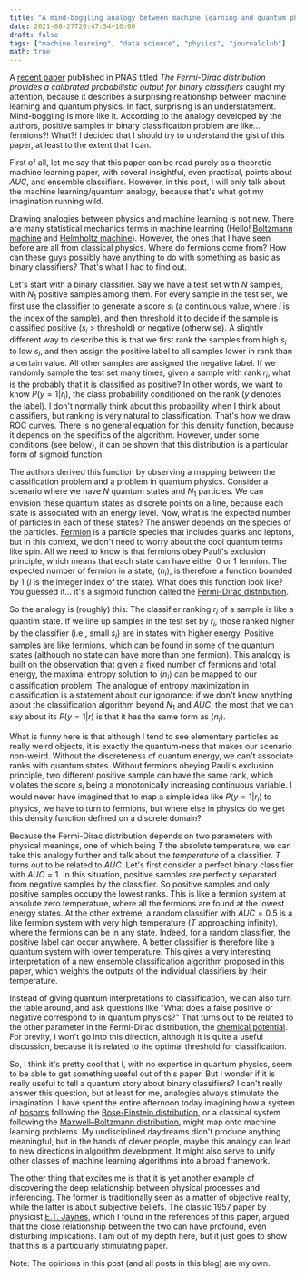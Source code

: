 ```yaml
---
title: "A mind-boggling analogy between machine learning and quantum physics"
date: 2021-08-27T20:47:54+10:00
draft: false
tags: ["machine learning", "data science", "physics", "journalclub"]
math: true
---
```


A [recent paper](https://www.pnas.org/content/118/34/e2100761118) published in PNAS titled _The Fermi-Dirac distribution provides a calibrated probabilistic output for binary classifiers_ caught my attention, because it describes a surprising relationship between machine learning and quantum physics. In fact, surprising is an understatement. Mind-boggling is more like it. According to the analogy developed by the authors, positive samples in binary classification problem are like... fermions?! What?! I decided that I should try to understand the gist of this paper, at least to the extent that I can.

First of all, let me say that this paper can be read purely as a theoretic machine learning paper, with several insightful, even practical, points about $AUC$, and ensemble classifiers. However, in this post, I will only talk about the machine learning/quantum analogy, because that's what got my imagination running wild. 

Drawing analogies between physics and machine learning is not new. There are many statistical mechanics terms in machine learning (Hello! [Boltzmann machine](https://en.wikipedia.org/wiki/Boltzmann_machine) and [Helmholtz machine](https://en.wikipedia.org/wiki/Helmholtz_machine)). However, the ones that I have seen before are all from classical physics. Where do fermions come from? How can these guys possibly have anything to do with something as basic as binary classifiers? That's what I had to find out.

Let's start with a binary classifier. Say we have a test set with $N$ samples, with $N_1$ positive samples among them. For every sample in the test set, we first use the classifier to generate a score $s_i$ (a continuous value, where $i$ is the index of the sample), and then threshold it to decide if the sample is classified positive ($s_i$ > threshold) or negative (otherwise). A slightly different way to describe this is that we first rank the samples from high $s_i$ to low $s_i$, and then assign the positive label to all samples lower in rank than a certain value. All other samples are assigned the negative label. If we randomly sample the test set many times, given a sample with rank $r_i$, what is the probably that it is classified as positive? In other words, we want to know $P(y=1|r_i)$, the class probability conditioned on the rank ($y$ denotes the label). I don't normally think about this probability when I think about classifiers, but ranking is very natural to classification. That's how we draw ROC curves. There is no general equation for this density function, because it depends on the specifics of the algorithm. However, under some conditions (see below), it can be shown that this distribution is a particular form of sigmoid function.

The authors derived this function by observing a mapping between the classification problem and a problem in quantum physics. Consider a scenario where we have $N$ quantum states and $N_1$ particles. We can envision these quantum states as discrete points on a line, because each state is associated with an energy level. Now, what is the expected number of particles in each of these states? The answer depends on the species of the particles. [Fermion](https://en.wikipedia.org/wiki/Fermion) is a particle species that includes quarks and leptons, but in this context, we don't need to worry about the cool quantum terms like spin. All we need to know is that fermions obey Pauli's exclusion principle, which means that each state can have either 0 or 1 fermion. The expected number of fermion in a state, $\langle n_i \rangle$, is therefore a function bounded by 1 ($i$ is the integer index of the state). What does this function look like? You guessed it... it's a sigmoid function called the [Fermi-Dirac distribution](https://en.wikipedia.org/wiki/Fermi–Dirac_statistics).

So the analogy is (roughly) this: The classifier ranking $r_i$ of a sample is like a quantim state. If we line up samples in the test set by $r_i$, those ranked higher by the classifier (i.e., small $s_i$) are in states with higher energy. Positive samples are like fermions, which can be found in some of the quantum states (although no state can have more than one fermion). This analogy is built on the observation that given a fixed number of fermions and total energy, the maximal entropy solution to $\langle n_i \rangle$ can be mapped to our classification problem. The analogue of entropy maximization in classification is a statement about our ignorance: if we don't know anything about the classification algorithm beyond $N_1$ and $AUC$, the most that we can say about its $P(y=1|r)$ is that it has the same form as $\langle n_i \rangle$. 

What is funny here is that although I tend to see elementary particles as really weird objects, it is exactly the quantum-ness that makes our scenario non-weird. Without the discreteness of quantum energy, we can't associate ranks with quantum states. Without fermions obeying Pauli's exclusion principle, two different positive sample can have the same rank, which violates the score $s_i$ being a monotonically increasing continuous variable. I would never have imagined that to map a simple idea like $P(y=1|r_i)$ to physics, we have to turn to fermions, but where else in physics do we get this density function defined on a discrete domain?

Because the Fermi-Dirac distribution depends on two parameters with physical meanings, one of which being $T$ the absolute temperature, we can take this analogy further and talk about the _temperature_ of a classifier. $T$ turns out to be related to $AUC$. Let's first consider a perfect binary classifier with $AUC=1$. In this situation, positive samples are perfectly separated from negative samples by the classifier. So positive samples and only positive samples occupy the lowest ranks. This is like a fermion system at absolute zero temperature, where all the fermions are found at the lowest energy states. At the other extreme, a random classifier with $AUC=0.5$ is a like fermion system with very high temperature ($T$ approaching infinity), where the fermions can be in any state. Indeed, for a random classifier, the positive label can occur anywhere. A better classifier is therefore like a quantum system with lower temperature. This gives a very interesting interpretation of a new ensemble classification algorithm proposed in this paper, which weights the outputs of the individual classifiers by their temperature.

Instead of giving quantum interpretations to classification, we can also turn the table around, and ask questions like "What does a false positive or negative correspond to in quantum physics?" That turns out to be related to the other parameter in the Fermi-Dirac distribution, the [chemical potential](https://en.wikipedia.org/wiki/Chemical_potential). For brevity, I won't go into this direction, although it is quite a useful discussion, because it is related to the optimal threshold for classification.

So, I think it's pretty cool that I, with no expertise in quantum physics, seem to be able to get something useful out of this paper. But I wonder if it is really useful to tell a quantum story about binary classifiers? I can't really answer this question, but at least for me, analogies always stimulate the imagination. I have spent the entire afternoon today imagining how a system of [bosoms](https://en.wikipedia.org/wiki/Boson) following the [Bose-Einstein distribution](https://en.wikipedia.org/wiki/Bose–Einstein_statistics), or a classical system following the [Maxwell–Boltzmann distribution](https://en.wikipedia.org/wiki/Maxwell–Boltzmann_distribution), might map onto machine learning problems. My undisciplined daydreams didn't produce anything meaningful, but in the hands of clever people, maybe this analogy can lead to new directions in algorithm development. It might also serve to unify other classes of machine learning algorithms into a broad framework.

The other thing that excites me is that it is yet another example of discovering the deep relationship between physical processes and inferencing. The former is traditionally seen as a matter of objective reality, while the latter is about subjective beliefs. The classic 1957 paper by physicist [E.T. Jaynes](https://en.wikipedia.org/wiki/Edwin_Thompson_Jaynes), which I found in the references of this paper, argued that the close relationship between the two can have profound, even disturbing implications. I am out of my depth here, but it just goes to show that this is a particularly stimulating paper.

Note: The opinions in this post (and all posts in this blog) are my own. 


